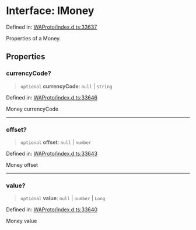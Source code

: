 # Interface: IMoney

Defined in: [WAProto/index.d.ts:33637](https://github.com/Fokusdotid/Baileys/blob/3623833a320f5e60f370ef835f3de341453290f5/WAProto/index.d.ts#L33637)

Properties of a Money.

## Properties

### currencyCode?

> `optional` **currencyCode**: `null` \| `string`

Defined in: [WAProto/index.d.ts:33646](https://github.com/Fokusdotid/Baileys/blob/3623833a320f5e60f370ef835f3de341453290f5/WAProto/index.d.ts#L33646)

Money currencyCode

***

### offset?

> `optional` **offset**: `null` \| `number`

Defined in: [WAProto/index.d.ts:33643](https://github.com/Fokusdotid/Baileys/blob/3623833a320f5e60f370ef835f3de341453290f5/WAProto/index.d.ts#L33643)

Money offset

***

### value?

> `optional` **value**: `null` \| `number` \| `Long`

Defined in: [WAProto/index.d.ts:33640](https://github.com/Fokusdotid/Baileys/blob/3623833a320f5e60f370ef835f3de341453290f5/WAProto/index.d.ts#L33640)

Money value
